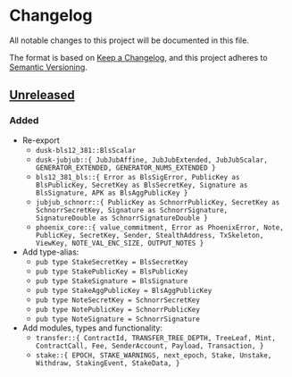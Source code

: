 # Changelog

All notable changes to this project will be documented in this file.

The format is based on [Keep a Changelog](https://keepachangelog.com/en/1.0.0/),
and this project adheres to [Semantic Versioning](https://semver.org/spec/v2.0.0.html).

## [Unreleased]

### Added

- Re-export
  - `dusk-bls12_381::BlsScalar`
  - `dusk-jubjub::{
      JubJubAffine,
      JubJubExtended,
      JubJubScalar,
      GENERATOR_EXTENDED,
      GENERATOR_NUMS_EXTENDED
    }`
  - `bls12_381_bls::{
      Error as BlsSigError,
      PublicKey as BlsPublicKey,
      SecretKey as BlsSecretKey,
      Signature as BlsSignature,
      APK as BlsAggPublicKey
    }`
  - `jubjub_schnorr::{
      PublicKey as SchnorrPublicKey,
      SecretKey as SchnorrSecretKey,
      Signature as SchnorrSignature,
      SignatureDouble as SchnorrSignatureDouble
    }`
  - `phoenix_core::{
      value_commitment,
      Error as PhoenixError,
      Note,
      PublicKey,
      SecretKey,
      Sender,
      StealthAddress,
      TxSkeleton,
      ViewKey,
      NOTE_VAL_ENC_SIZE,
      OUTPUT_NOTES
    }`
- Add type-alias:
  - `pub type StakeSecretKey = BlsSecretKey`
  - `pub type StakePublicKey = BlsPublicKey`
  - `pub type StakeSignature = BlsSignature`
  - `pub type StakeAggPublicKey = BlsAggPublicKey`
  - `pub type NoteSecretKey = SchnorrSecretKey`
  - `pub type NotePublicKey = SchnorrPublicKey`
  - `pub type NoteSignature = SchnorrSignature`
- Add modules, types and functionality:
  - `transfer::{
      ContractId,
      TRANSFER_TREE_DEPTH,
      TreeLeaf,
      Mint,
      ContractCall,
      Fee,
      SenderAccount,
      Payload,
      Transaction,
    }`
  - `stake::{
      EPOCH,
      STAKE_WARNINGS,
      next_epoch,
      Stake,
      Unstake,
      Withdraw,
      StakingEvent,
      StakeData,
  }`


[Unreleased]: https://github.com/dusk-network/rusk/compare/execution-core-0.1.0...HEAD
[0.1.0]: https://github.com/dusk-network/dusk-abi/releases/tag/execution-core-0.1.0
